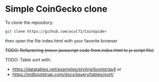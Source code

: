 # Simple CoinGecko clone

To clone the repository:
```bash
git clone https://github.com/acul71/CoinSpider
```
then open the file index.html with your favorite browser

~~TODO: Refactoring (move javascript code from index.html to js script file)~~

TODO: Table sort with:
- https://datatables.net/examples/styling/bootstrap4
or 
- https://mdbootstrap.com/docs/jquery/tables/sort/
